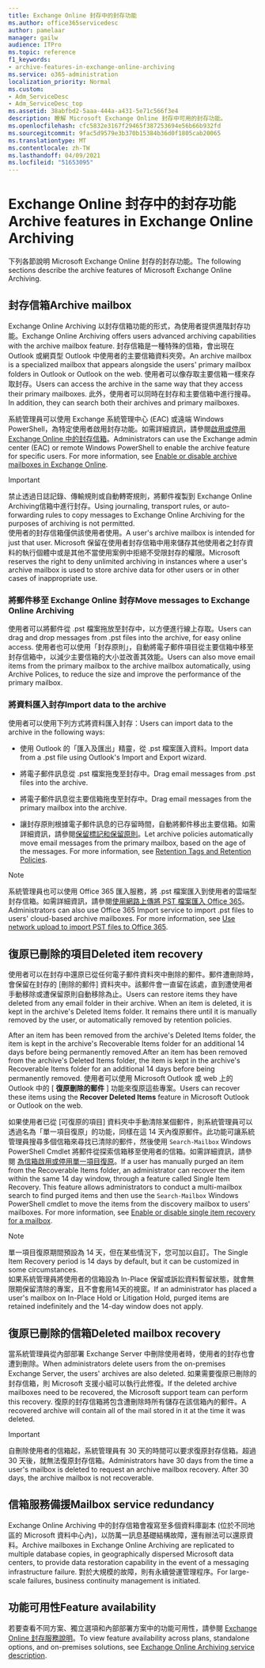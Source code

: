 ```yaml
---
title: Exchange Online 封存中的封存功能
ms.author: office365servicedesc
author: pamelaar
manager: gailw
audience: ITPro
ms.topic: reference
f1_keywords:
- archive-features-in-exchange-online-archiving
ms.service: o365-administration
localization_priority: Normal
ms.custom:
- Adm_ServiceDesc
- Adm_ServiceDesc_top
ms.assetid: 38abfbd2-5aaa-444a-a431-5e71c566f3e4
description: 瞭解 Microsoft Exchange Online 封存中可用的封存功能。
ms.openlocfilehash: cfc5832e3167f29465f387253694e56b66b932fd
ms.sourcegitcommit: 9fac5d9579e3b370b15384b36d0f1805cab20065
ms.translationtype: MT
ms.contentlocale: zh-TW
ms.lasthandoff: 04/09/2021
ms.locfileid: "51653095"
---
```

# <a name="archive-features-in-exchange-online-archiving"></a><span data-ttu-id="ecf07-103">Exchange Online 封存中的封存功能</span><span class="sxs-lookup"><span data-stu-id="ecf07-103">Archive features in Exchange Online Archiving</span></span>

<span data-ttu-id="ecf07-104">下列各節說明 Microsoft Exchange Online 封存的封存功能。</span><span class="sxs-lookup"><span data-stu-id="ecf07-104">The following sections describe the archive features of Microsoft Exchange Online Archiving.</span></span>
  
## <a name="archive-mailbox"></a><span data-ttu-id="ecf07-105">封存信箱</span><span class="sxs-lookup"><span data-stu-id="ecf07-105">Archive mailbox</span></span>

<span data-ttu-id="ecf07-106">Exchange Online Archiving 以封存信箱功能的形式，為使用者提供進階封存功能。</span><span class="sxs-lookup"><span data-stu-id="ecf07-106">Exchange Online Archiving offers users advanced archiving capabilities with the archive mailbox feature.</span></span> <span data-ttu-id="ecf07-107">封存信箱是一種特殊的信箱，會出現在 Outlook 或網頁型 Outlook 中使用者的主要信箱資料夾旁。</span><span class="sxs-lookup"><span data-stu-id="ecf07-107">An archive mailbox is a specialized mailbox that appears alongside the users' primary mailbox folders in Outlook or Outlook on the web.</span></span> <span data-ttu-id="ecf07-108">使用者可以像存取主要信箱一樣來存取封存。</span><span class="sxs-lookup"><span data-stu-id="ecf07-108">Users can access the archive in the same way that they access their primary mailboxes.</span></span> <span data-ttu-id="ecf07-109">此外，使用者可以同時在封存和主要信箱中進行搜尋。</span><span class="sxs-lookup"><span data-stu-id="ecf07-109">In addition, they can search both their archives and primary mailboxes.</span></span>
  
<span data-ttu-id="ecf07-p102">系統管理員可以使用 Exchange 系統管理中心 (EAC) 或遠端 Windows PowerShell，為特定使用者啟用封存功能。如需詳細資訊，請參閱[啟用或停用 Exchange Online 中的封存信箱](/office365/securitycompliance/enable-archive-mailboxes)。</span><span class="sxs-lookup"><span data-stu-id="ecf07-p102">Administrators can use the Exchange admin center (EAC) or remote Windows PowerShell to enable the archive feature for specific users. For more information, see [Enable or disable archive mailboxes in Exchange Online](/office365/securitycompliance/enable-archive-mailboxes).</span></span>
  
> [!IMPORTANT]
>  <span data-ttu-id="ecf07-112">禁止透過日誌記錄、傳輸規則或自動轉寄規則，將郵件複製到 Exchange Online Archiving信箱中進行封存。</span><span class="sxs-lookup"><span data-stu-id="ecf07-112">Using journaling, transport rules, or auto-forwarding rules to copy messages to Exchange Online Archiving for the purposes of archiving is not permitted.</span></span> <br/>
>  <span data-ttu-id="ecf07-113">使用者的封存信箱僅供該使用者使用。</span><span class="sxs-lookup"><span data-stu-id="ecf07-113">A user's archive mailbox is intended for just that user.</span></span> <span data-ttu-id="ecf07-114">Microsoft 保留在使用者封存信箱中用來儲存其他使用者之封存資料的執行個體中或是其他不當使用案例中拒絕不受限封存的權限。</span><span class="sxs-lookup"><span data-stu-id="ecf07-114">Microsoft reserves the right to deny unlimited archiving in instances where a user's archive mailbox is used to store archive data for other users or in other cases of inappropriate use.</span></span>
  
### <a name="move-messages-to-exchange-online-archiving"></a><span data-ttu-id="ecf07-115">將郵件移至 Exchange Online 封存</span><span class="sxs-lookup"><span data-stu-id="ecf07-115">Move messages to Exchange Online Archiving</span></span>

<span data-ttu-id="ecf07-116">使用者可以將郵件從 .pst 檔案拖放至封存中，以方便進行線上存取。</span><span class="sxs-lookup"><span data-stu-id="ecf07-116">Users can drag and drop messages from .pst files into the archive, for easy online access.</span></span> <span data-ttu-id="ecf07-117">使用者也可以使用「封存原則」，自動將電子郵件項目從主要信箱中移至封存信箱中，以減少主要信箱的大小並改善其效能。</span><span class="sxs-lookup"><span data-stu-id="ecf07-117">Users can also move email items from the primary mailbox to the archive mailbox automatically, using Archive Polices, to reduce the size and improve the performance of the primary mailbox.</span></span> 
  
### <a name="import-data-to-the-archive"></a><span data-ttu-id="ecf07-118">將資料匯入封存</span><span class="sxs-lookup"><span data-stu-id="ecf07-118">Import data to the archive</span></span>

<span data-ttu-id="ecf07-119">使用者可以使用下列方式將資料匯入封存：</span><span class="sxs-lookup"><span data-stu-id="ecf07-119">Users can import data to the archive in the following ways:</span></span>
  
- <span data-ttu-id="ecf07-120">使用 Outlook 的「匯入及匯出」精靈，從 .pst 檔案匯入資料。</span><span class="sxs-lookup"><span data-stu-id="ecf07-120">Import data from a .pst file using Outlook's Import and Export wizard.</span></span>
    
- <span data-ttu-id="ecf07-121">將電子郵件訊息從 .pst 檔案拖曳至封存中。</span><span class="sxs-lookup"><span data-stu-id="ecf07-121">Drag email messages from .pst files into the archive.</span></span>
    
- <span data-ttu-id="ecf07-122">將電子郵件訊息從主要信箱拖曳至封存中。</span><span class="sxs-lookup"><span data-stu-id="ecf07-122">Drag email messages from the primary mailbox into the archive.</span></span>
    
- <span data-ttu-id="ecf07-p106">讓封存原則根據電子郵件訊息的已存留時間，自動將郵件移出主要信箱。如需詳細資訊，請參閱[保留標記和保留原則](/Exchange/policy-and-compliance/mrm/retention-tags-and-retention-policies)。</span><span class="sxs-lookup"><span data-stu-id="ecf07-p106">Let archive policies automatically move email messages from the primary mailbox, based on the age of the messages. For more information, see [Retention Tags and Retention Policies](/Exchange/policy-and-compliance/mrm/retention-tags-and-retention-policies).</span></span>
    
> [!NOTE]
> <span data-ttu-id="ecf07-p107">系統管理員也可以使用 Office 365 匯入服務，將 .pst 檔案匯入到使用者的雲端型封存信箱。如需詳細資訊，請參閱[使用網路上傳將 PST 檔案匯入 Office 365](/office365/securitycompliance/use-network-upload-to-import-pst-files)。</span><span class="sxs-lookup"><span data-stu-id="ecf07-p107">Administrators can also use Office 365 Import service to import .pst files to users' cloud-based archive mailboxes. For more information, see [Use network upload to import PST files to Office 365](/office365/securitycompliance/use-network-upload-to-import-pst-files).</span></span> 
  
## <a name="deleted-item-recovery"></a><span data-ttu-id="ecf07-127">復原已刪除的項目</span><span class="sxs-lookup"><span data-stu-id="ecf07-127">Deleted item recovery</span></span>

<span data-ttu-id="ecf07-p108">使用者可以在封存中還原已從任何電子郵件資料夾中刪除的郵件。郵件遭刪除時，會保留在封存的 [刪除的郵件] 資料夾中。該郵件會一直留在該處，直到遭使用者手動移除或遭保留原則自動移除為止。</span><span class="sxs-lookup"><span data-stu-id="ecf07-p108">Users can restore items they have deleted from any email folder in their archive. When an item is deleted, it is kept in the archive's Deleted Items folder. It remains there until it is manually removed by the user, or automatically removed by retention policies.</span></span>
  
<span data-ttu-id="ecf07-131">After an item has been removed from the archive's Deleted Items folder, the item is kept in the archive's Recoverable Items folder for an additional 14 days before being permanently removed.</span><span class="sxs-lookup"><span data-stu-id="ecf07-131">After an item has been removed from the archive's Deleted Items folder, the item is kept in the archive's Recoverable Items folder for an additional 14 days before being permanently removed.</span></span> <span data-ttu-id="ecf07-132">使用者可以使用 Microsoft Outlook 或 web 上的 Outlook 中的 [ **復原刪除的郵件** ] 功能來復原這些專案。</span><span class="sxs-lookup"><span data-stu-id="ecf07-132">Users can recover these items using the **Recover Deleted Items** feature in Microsoft Outlook or Outlook on the web.</span></span> 
  
<span data-ttu-id="ecf07-p110">如果使用者已從 [可復原的項目] 資料夾中手動清除某個郵件，則系統管理員可以透過名為「單一項目復原」的功能，同樣在這 14 天內復原郵件。此功能可讓系統管理員搜尋多個信箱來尋找已清除的郵件，然後使用  `Search-Mailbox` Windows PowerShell Cmdlet 將郵件從探索信箱移至使用者的信箱。如需詳細資訊，請參閱 [為信箱啟用或停用單一項目復原](/office365/securitycompliance/use-network-upload-to-import-pst-files)。</span><span class="sxs-lookup"><span data-stu-id="ecf07-p110">If a user has manually purged an item from the Recoverable Items folder, an administrator can recover the item within the same 14 day window, through a feature called Single Item Recovery. This feature allows administrators to conduct a multi-mailbox search to find purged items and then use the  `Search-Mailbox` Windows PowerShell cmdlet to move the items from the discovery mailbox to users' mailboxes. For more information, see [Enable or disable single item recovery for a mailbox](/office365/securitycompliance/use-network-upload-to-import-pst-files).</span></span>
  
> [!NOTE]
>  <span data-ttu-id="ecf07-136">單一項目復原期間預設為 14 天，但在某些情況下，您可加以自訂。</span><span class="sxs-lookup"><span data-stu-id="ecf07-136">The Single Item Recovery period is 14 days by default, but it can be customized in some circumstances.</span></span> <br/>
>  <span data-ttu-id="ecf07-137">如果系統管理員將使用者的信箱設為 In-Place 保留或訴訟資料暫留狀態，就會無限期保留清除的專案，且不會套用14天的視窗。</span><span class="sxs-lookup"><span data-stu-id="ecf07-137">If an administrator has placed a user's mailbox on In-Place Hold or Litigation Hold, purged items are retained indefinitely and the 14-day window does not apply.</span></span> 
  
## <a name="deleted-mailbox-recovery"></a><span data-ttu-id="ecf07-138">復原已刪除的信箱</span><span class="sxs-lookup"><span data-stu-id="ecf07-138">Deleted mailbox recovery</span></span>

<span data-ttu-id="ecf07-139">當系統管理員從內部部署 Exchange Server 中刪除使用者時，使用者的封存也會遭到刪除。</span><span class="sxs-lookup"><span data-stu-id="ecf07-139">When administrators delete users from the on-premises Exchange Server, the users' archives are also deleted.</span></span> <span data-ttu-id="ecf07-140">如果需要復原已刪除的封存信箱，則 Microsoft 支援小組可以執行此修復。</span><span class="sxs-lookup"><span data-stu-id="ecf07-140">If the deleted archive mailboxes need to be recovered, the Microsoft support team can perform this recovery.</span></span> <span data-ttu-id="ecf07-141">復原的封存信箱將包含遭刪除時所有儲存在該信箱內的郵件。</span><span class="sxs-lookup"><span data-stu-id="ecf07-141">A recovered archive will contain all of the mail stored in it at the time it was deleted.</span></span>
  
> [!IMPORTANT]
> <span data-ttu-id="ecf07-p113">自刪除使用者的信箱起，系統管理員有 30 天的時間可以要求復原封存信箱。超過 30 天後，就無法復原封存信箱。</span><span class="sxs-lookup"><span data-stu-id="ecf07-p113">Administrators have 30 days from the time a user's mailbox is deleted to request an archive mailbox recovery. After 30 days, the archive mailbox is not recoverable.</span></span> 
  
## <a name="mailbox-service-redundancy"></a><span data-ttu-id="ecf07-144">信箱服務備援</span><span class="sxs-lookup"><span data-stu-id="ecf07-144">Mailbox service redundancy</span></span>

<span data-ttu-id="ecf07-145">Exchange Online Archiving 中的封存信箱會複寫至多個資料庫副本 (位於不同地區的 Microsoft 資料中心內)，以防萬一訊息基礎結構故障，還有辦法可以還原資料。</span><span class="sxs-lookup"><span data-stu-id="ecf07-145">Archive mailboxes in Exchange Online Archiving are replicated to multiple database copies, in geographically dispersed Microsoft data centers, to provide data restoration capability in the event of a messaging infrastructure failure.</span></span> <span data-ttu-id="ecf07-146">對於大規模的故障，則有永續營運管理程序。</span><span class="sxs-lookup"><span data-stu-id="ecf07-146">For large-scale failures, business continuity management is initiated.</span></span> 
  
## <a name="feature-availability"></a><span data-ttu-id="ecf07-147">功能可用性</span><span class="sxs-lookup"><span data-stu-id="ecf07-147">Feature availability</span></span>

<span data-ttu-id="ecf07-148">若要查看不同方案、獨立選項和內部部署方案中的功能可用性，請參閱 [Exchange Online 封存服務說明](exchange-online-archiving-service-description.md)。</span><span class="sxs-lookup"><span data-stu-id="ecf07-148">To view feature availability across plans, standalone options, and on-premises solutions, see [Exchange Online Archiving service description](exchange-online-archiving-service-description.md).</span></span>
